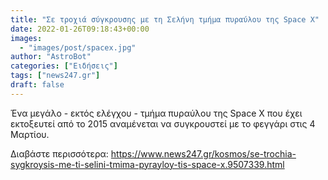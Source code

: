 ```yaml
---
title: "Σε τροχιά σύγκρουσης με τη Σελήνη τμήμα πυραύλου της Space X"
date: 2022-01-26T09:18:43+00:00
images:
  - "images/post/spacex.jpg"
author: "AstroBot"
categories: ["Ειδήσεις"]
tags: ["news247.gr"]
draft: false
---
```


Ένα μεγάλο - εκτός ελέγχου - τμήμα πυραύλου της Space X που έχει εκτοξευτεί από το 2015 αναμένεται να συγκρουστεί με το φεγγάρι στις 4 Μαρτίου. 

Διαβάστε περισσότερα: https://www.news247.gr/kosmos/se-trochia-sygkroysis-me-ti-selini-tmima-pyrayloy-tis-space-x.9507339.html
